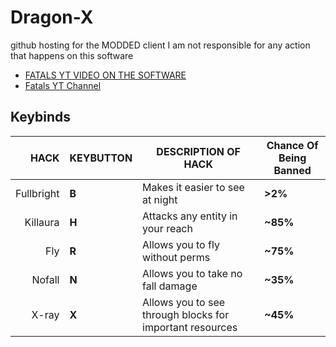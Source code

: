 # Dragon-X
github hosting for the MODDED client I am not responsible for any action that happens on this software<br>
*  [FATALS YT VIDEO ON THE SOFTWARE](https://www.youtube.com/watch?v=FuoYy2elE8w&t=0s)<br>
*  [Fatals YT Channel](https://www.youtube.com/@FatalEagler)<br>

## Keybinds<br> 

| HACK | KEYBUTTON  | DESCRIPTION OF HACK | Chance Of Being Banned |
|-----:|---------------|---------------|---------------|
| Fullbright | **B** | Makes it easier to see at night | **>2%** |
| Killaura | **H** | Attacks any entity in your reach | **~85%** |
| Fly | **R** | Allows you to fly without perms| **~75%** |
| Nofall | **N** | Allows you to take no fall damage | **~35%** |
| X-ray | **X** | Allows you to see through blocks for important resources | **~45%** |
